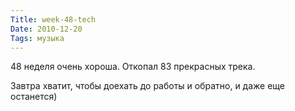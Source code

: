 ```yaml
---
Title: week-48-tech
Date: 2010-12-20
Tags: музыка
---
```


<div class="text"><p>48 неделя очень хороша. Откопал 83 прекрасных трека.</p>
<p>Завтра хватит, чтобы доехать до работы и обратно, и даже еще останется)</p></div>